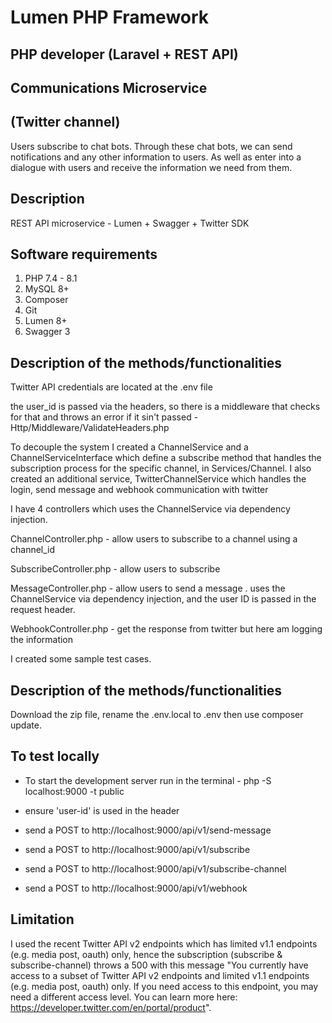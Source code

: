 # Lumen PHP Framework

## PHP developer (Laravel + REST API)
## Communications Microservice
## (Twitter channel)

Users subscribe to chat bots. Through these chat bots, we can send notifications and any other
information to users. As well as enter into a dialogue with users and receive the information we
need from them.

## Description

REST API microservice - Lumen + Swagger + Twitter SDK

## Software requirements

1. PHP 7.4 - 8.1
2. MySQL 8+
3. Composer
4. Git
5. Lumen 8+
6. Swagger 3

## Description of the methods/functionalities

 Twitter API credentials are located at the .env file


the user_id is passed via the headers, so there is a middleware that checks for that and throws an error if it sin't passed - Http/Middleware/ValidateHeaders.php


To decouple the system I created a ChannelService  and a ChannelServiceInterface which define a subscribe method that handles the subscription process for the specific channel, in  Services/Channel. I also created an additional service, TwitterChannelService which handles the login, send message and webhook communication with twitter


I have 4 controllers which uses the ChannelService via dependency injection.

ChannelController.php - allow users to subscribe to a channel using a channel_id

SubscribeController.php -  allow users to subscribe  

MessageController.php -  allow users to send a message . uses the ChannelService via dependency injection, and the user ID is passed in the request header.

WebhookController.php -  get the response from twitter but here am logging the information

I created some sample test cases.

## Description of the methods/functionalities

Download the zip file, rename the .env.local to .env then use composer update.

## To test locally
- To start the development server run in the terminal -  php -S localhost:9000 -t public

- ensure 'user-id' is used in the header

- send a POST to http://localhost:9000/api/v1/send-message
- send a POST to http://localhost:9000/api/v1/subscribe
- send a POST to http://localhost:9000/api/v1/subscribe-channel
- send a POST to http://localhost:9000/api/v1/webhook

## Limitation
I used the recent Twitter API v2 endpoints which has limited v1.1 endpoints (e.g. media post, oauth) only, hence the subscription (subscribe & subscribe-channel) throws a 500 with this message "You currently have access to a subset of Twitter API v2 endpoints and limited v1.1 endpoints (e.g. media post, oauth) only. If you need access to this endpoint, you may need a different access level. You can learn more here: https://developer.twitter.com/en/portal/product".
